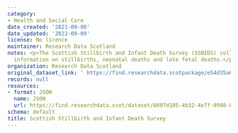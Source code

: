 ```yaml
---
category:
- Health and Social Care
date_created: '2021-09-08'
date_updated: '2022-09-09'
license: No licence
maintainer: Research Data Scotland
notes: <p>The Scottish Stillbirth and Infant Death Survey (SSBIDS) collects additional
  information on stillbirths, neonatal deaths and late fetal deaths.</p>
organization: Research Data Scotland
original_dataset_link: ' https://find.researchdata.scotpackage/e54d35a6-2e7c-422d-a4a5-a7da930b08f2'
records: null
resources:
- format: JSON
  name: JSON
  url: https://find.researchdata.scot/dataset/8697d105-4b32-4e7f-9998-8df4250cb3e5/resource/e54d35a6-2e7c-422d-a4a5-a7da930b08f2/download/datadictionary.json
schema: default
title: Scottish Stillbirth and Infant Death Survey
---
```

